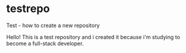# testrepo
Test - how to create a new repository

Hello!
This is a test repository and i created it because i'm studying to become a full-stack developer.
